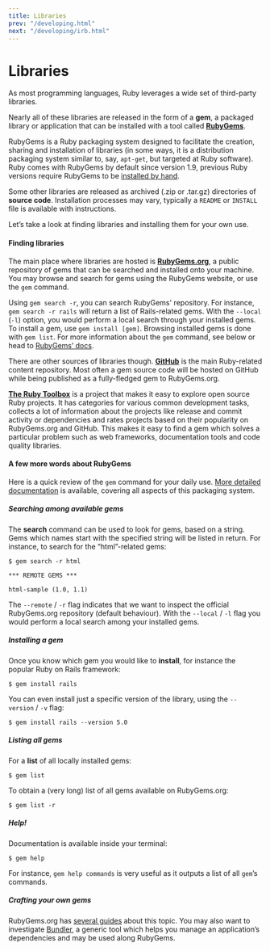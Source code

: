```yaml
---
title: Libraries
prev: "/developing.html"
next: "/developing/irb.html"
---
```


# Libraries



As most programming languages, Ruby leverages a wide set of third-party
libraries.

Nearly all of these libraries are released in the form of a **gem**, a
packaged library or application that can be installed with a tool called
[**RubyGems**](https://rubygems.org/).

RubyGems is a Ruby packaging system designed to facilitate the creation,
sharing and installation of libraries (in some ways, it is a
distribution packaging system similar to, say, `apt-get`, but targeted
at Ruby software). Ruby comes with RubyGems by default since version
1.9, previous Ruby versions require RubyGems to be [installed by
hand](https://rubygems.org/pages/download/).

Some other libraries are released as archived (.zip or .tar.gz)
directories of **source code**. Installation processes may vary,
typically a `README` or `INSTALL` file is available with instructions.

Let’s take a look at finding libraries and installing them for your own
use.

#### Finding libraries

The main place where libraries are hosted is
[**RubyGems.org**](https://rubygems.org/), a public repository of gems
that can be searched and installed onto your machine. You may browse and
search for gems using the RubyGems website, or use the `gem` command.

Using `gem search -r`, you can search RubyGems' repository. For
instance, `gem search -r rails` will return a list of Rails-related
gems. With the `--local` (`-l`) option, you would perform a local search
through your installed gems. To install a gem, use `gem install [gem]`.
Browsing installed gems is done with `gem list`. For more information
about the `gem` command, see below or head to [RubyGems’
docs](http://guides.rubygems.org/).

There are other sources of libraries though.
[**GitHub**](https://github.com/) is the main Ruby-related content
repository. Most often a gem source code will be hosted on GitHub while
being published as a fully-fledged gem to RubyGems.org.

[**The Ruby Toolbox**](https://www.ruby-toolbox.com/) is a project that
makes it easy to explore open source Ruby projects. It has categories
for various common development tasks, collects a lot of information
about the projects like release and commit activity or dependencies and
rates projects based on their popularity on RubyGems.org and GitHub.
This makes it easy to find a gem which solves a particular problem such
as web frameworks, documentation tools and code quality libraries.

#### A few more words about RubyGems

Here is a quick review of the `gem` command for your daily use. [More
detailed documentation](http://guides.rubygems.org/command-reference/)
is available, covering all aspects of this packaging system.

##### Searching among available gems

The **search** command can be used to look for gems, based on a string.
Gems which names start with the specified string will be listed in
return. For instance, to search for the “html”-related gems:


```
$ gem search -r html

*** REMOTE GEMS ***

html-sample (1.0, 1.1)
```

The `--remote` / `-r` flag indicates that we want to inspect the
official RubyGems.org repository (default behaviour). With the `--local`
/ `-l` flag you would perform a local search among your installed gems.

##### Installing a gem

Once you know which gem you would like to **install**, for instance the
popular Ruby on Rails framework:


```
$ gem install rails
```

You can even install just a specific version of the library, using the
`--version` / `-v` flag:


```
$ gem install rails --version 5.0
```

##### Listing all gems

For a **list** of all locally installed gems:


```
$ gem list
```

To obtain a (very long) list of all gems available on RubyGems.org:


```
$ gem list -r
```

##### Help!

Documentation is available inside your terminal:


```
$ gem help
```

For instance, `gem help commands` is very useful as it outputs a list of
all `gem`’s commands.

##### Crafting your own gems

RubyGems.org has [several guides](http://guides.rubygems.org/) about
this topic. You may also want to investigate
[Bundler](http://bundler.io/), a generic tool which helps you manage an
application’s dependencies and may be used along RubyGems.

